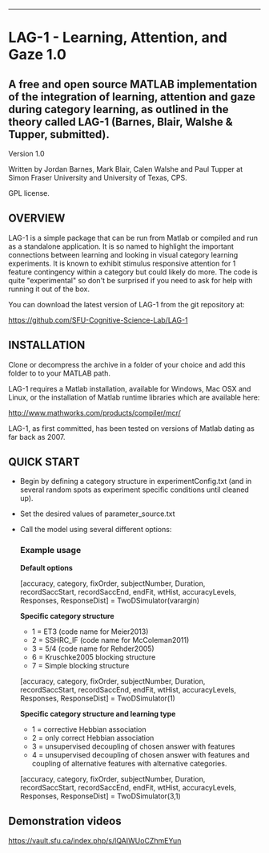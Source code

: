 --------------------------------------------------------------------------------
# LAG-1 - Learning, Attention, and Gaze 1.0
A free and open source MATLAB implementation of the integration
of learning, attention and gaze during category learning, as outlined 
in the theory called LAG-1 (Barnes, Blair, Walshe & Tupper, submitted).
--------------------------------------------------------------------------------

Version 1.0

Written by Jordan Barnes, Mark Blair, Calen Walshe and Paul Tupper at
Simon Fraser University and University of Texas, CPS.

GPL license.

## OVERVIEW

LAG-1 is a simple package that can be run from Matlab or compiled and run as a
standalone application. It is so named to highlight the important connections between learning and looking in visual category learning experiments. It is known to exhibit stimulus responsive attention for 1 feature contingency within a category but could likely do more. The code is quite "experimental" so don't be surprised if you need to ask for help with running it out of the box.

You can download the latest version of LAG-1 from the git repository at:

https://github.com/SFU-Cognitive-Science-Lab/LAG-1


## INSTALLATION

Clone or decompress the archive in a folder of your choice and add this folder to to your MATLAB path. 

LAG-1 requires a Matlab installation, available for Windows, Mac OSX and Linux, or the installation of Matlab runtime libraries which are available here:

http://www.mathworks.com/products/compiler/mcr/

LAG-1, as first committed, has been tested on versions of Matlab dating as far back as 2007.


## QUICK START

* Begin by defining a category structure in experimentConfig.txt (and in several random spots as experiment specific conditions until cleaned up). 

* Set the desired values of parameter_source.txt

* Call the model using several different options:


	### Example usage

	**Default options**

	[accuracy, category, fixOrder, subjectNumber, Duration, recordSaccStart, recordSaccEnd, endFit, wtHist, accuracyLevels, Responses, ResponseDist] = TwoDSimulator(varargin)

	**Specific category structure** 
	* 1 = ET3 (code name for Meier2013)  
	* 2 = SSHRC_IF (code name for McColeman2011)  
	* 3 = 5/4 (code name for Rehder2005)  
	* 6 = Kruschke2005 blocking structure  
	* 7 = Simple blocking structure

	[accuracy, category, fixOrder, subjectNumber, Duration, recordSaccStart, recordSaccEnd, endFit, wtHist, accuracyLevels, Responses, ResponseDist] = TwoDSimulator(1)

 	**Specific category structure and learning type** 
 	
	* 1 = corrective Hebbian association
	* 2 = only correct Hebbian association 
	* 3 = unsupervised decoupling of chosen answer with features 
	* 4 = unsupervised decoupling of chosen answer with features and coupling of alternative features with alternative categories.

	[accuracy, category, fixOrder, subjectNumber, Duration, recordSaccStart, recordSaccEnd, endFit, wtHist, accuracyLevels, Responses, ResponseDist] = TwoDSimulator(3,1)

## Demonstration videos  

https://vault.sfu.ca/index.php/s/lQAIWUoCZhmEYun  

